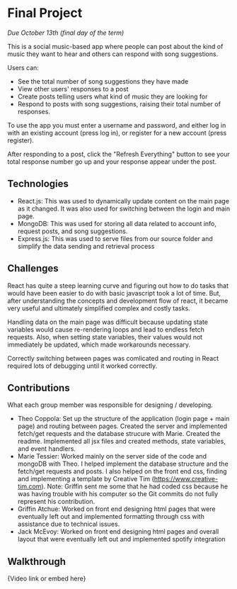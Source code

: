 # Final Project
*Due October 13th (final day of the term)*

This is a social music-based app where people can post about the kind of music they want to hear and others can respond with song suggestions. 

Users can:
 - See the total number of song suggestions they have made
 - View other users' responses to a post
 - Create posts telling users what kind of music they are looking for
 - Respond to posts with song suggestions, raising their total number of responses.

To use the app you must enter a username and password, and either log in with an existing account (press log in), or register for a new account (press register).

After responding to a post, click the "Refresh Everything" button to see your total response number go up and your response appear under the post.

## Technologies
 - React.js: This was used to dynamically update content on the main page as it changed. It was also used for switching between the login and main page.
 - MongoDB: This was used for storing all data related to account info, request posts, and song suggestions.
 - Express.js: This was used to serve files from our source folder and simplify the data sending and retrieval process

## Challenges
React has quite a steep learning curve and figuring out how to do tasks that would have been easier to do with basic javascript took a lot of time. But, after understanding the concepts and development flow of react, it became very useful and ultimately simplified complex and costly tasks.

Handling data on the main page was difficult because updating state variables would cause re-rendering loops and lead to endless fetch requests. Also, when setting state variables, their values would not immediately be updated, which made workarounds necessary.

Correctly switching between pages was comlicated and routing in React required lots of debugging until it worked correctly.

## Contributions
What each group member was responsible for designing / developing.
- Theo Coppola: Set up the structure of the application (login page + main page) and routing between pages. Created the server and implemented fetch/get requests and the database strucure with Marie. Created the readme. Implemented all jsx files and created methods, state variables, and event handlers.
- Marie Tessier: Worked mainly on the server side of the code and mongoDB with Theo. I helped implement the database structure and the fetch/get requests and posts. I also helped on the front end css, finding and implementing a template by Creative Tim (https://www.creative-tim.com). Note: Griffin sent me some that he had coded css because he was having trouble with his computer so the Git commits do not fully represent his contribution. 
- Griffin Atchue: Worked on front end designing html pages that were eventually left out and implemented formatting through css with assistance due to technical issues.
- Jack McEvoy: Worked on front end designing html pages and overall layout that were eventually left out and implemented spotify integration

## Walkthrough
{Video link or embed here}
